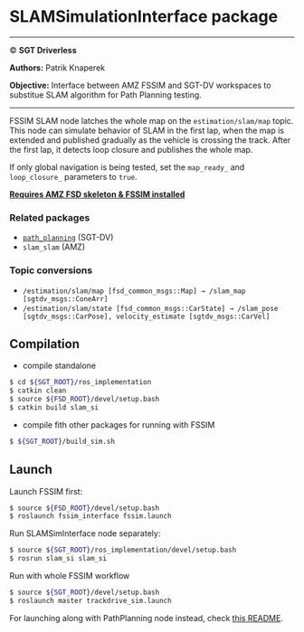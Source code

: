 # **SLAMSimulationInterface package**

___

© **SGT Driverless**

**Authors:** Patrik Knaperek

**Objective:** Interface between AMZ FSSIM and SGT-DV workspaces to substitue SLAM algorithm for Path Planning testing.
___

FSSIM SLAM node latches the whole map on the `estimation/slam/map` topic. This node can simulate behavior of SLAM in the first lap, when the map is extended and published gradually as the vehicle is crossing the track. After the first lap, it detects loop closure and publishes the whole map.

If only global navigation is being tested, set the `map_ready_` and `loop_closure_` parameters to `true`.

**[Requires AMZ FSD skeleton & FSSIM installed](https://gitlab.com/sgt-driverless/simulation/fsd_skeleton/-/blob/master/README.md)**

### Related packages
* [`path_planning`](../../path_planning/README.md) (SGT-DV)
* `slam_slam` (AMZ)

### Topic conversions
* `/estimation/slam/map [fsd_common_msgs::Map] → /slam_map [sgtdv_msgs::ConeArr]`
* `/estimation/slam/state [fsd_common_msgs::CarState] → /slam_pose [sgtdv_msgs::CarPose], velocity_estimate [sgtdv_msgs::CarVel]`

## Compilation
* compile standalone
```sh
$ cd ${SGT_ROOT}/ros_implementation
$ catkin clean
$ source ${FSD_ROOT}/devel/setup.bash
$ catkin build slam_si
```
* compile fith other packages for running with FSSIM
```sh
$ ${SGT_ROOT}/build_sim.sh
```

## Launch
Launch FSSIM first:
```sh
$ source ${FSD_ROOT}/devel/setup.bash
$ roslaunch fssim_interface fssim.launch
```

Run SLAMSimInterface node separately:
```sh
$ source ${SGT_ROOT}/ros_implementation/devel/setup.bash
$ rosrun slam_si slam_si
```

Run with whole FSSIM workflow
```sh
$ source ${SGT_ROOT}/devel/setup.bash
$ roslaunch master trackdrive_sim.launch
```

For launching along with PathPlanning node instead, check [this README](../../path_planning/README.md).